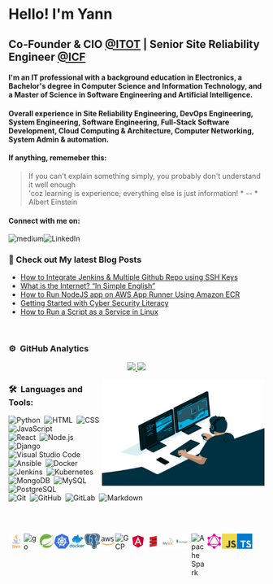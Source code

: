 # Hello! I'm Yann
## Co-Founder & CIO [@ITOT][itot] | Senior Site Reliability Engineer [@ICF][icf]

[icf]: https://www.icf.com/
[itot]: https://itot.africa/

#### I'm an IT professional with a background education in Electronics, a Bachelor's degree in Computer Science and Information Technology, and a Master of Science in Software Engineering and Artificial Intelligence. 

#### Overall experience in Site Reliability Engineering, DevOps Engineering, System Engineering, Software Engineering, Full-Stack Software Development, Cloud Computing & Architecture, Computer Networking, System Admin & automation. 

<!--  <p>![](https://komarev.com/ghpvc/?username=ereshzealous&color=yellow)</p> -->
<!--  <p>![](https://visitor-badge.laobi.icu/badge?page_id=yannmjl.yannmjl)</p> -->
<!--  <p>![Visitor Count](https://profile-counter.glitch.me/yannmjl/count.svg)</p> -->
<!-- <div align = 'right'>![](https://visitor-badge.laobi.icu/badge?page_id=yannmjl.yannmjl)</div> -->

####  If anything, rememeber this:
> If you can't explain something simply, you probably don't understand it well enough <br/>
> 'coz learning is experience; everything else is just information! * -- * Albert Einstein

#### Connect with me on: 
[blog]: https://yannmjl.medium.com/
[linkedin]: https://www.linkedin.com/in/yannmjl/

[<img align="left" alt="medium" src="https://img.shields.io/badge/medium-%2312100E.svg?&style=for-the-badge&logo=medium&logoColor=white" />][blog]
[<img align="left" alt="LinkedIn" src="https://img.shields.io/badge/linkedin-%230077B5.svg?&style=for-the-badge&logo=linkedin&logoColor=white" />][linkedin]

<br />

### 📕 Check out My latest Blog Posts 
<!-- BLOG-POST-LIST:START -->
- [How to Integrate Jenkins &amp; Multiple Github Repo using SSH Keys](https://medium.com/geekculture/how-to-integrate-jenkins-multiple-github-repo-using-ssh-keys-644fb8aac548?source=rss-32bbe8f2608c------2)
- [What is the Internet? “In Simple English”](https://medium.com/geekculture/what-is-the-internet-in-simple-english-b26d1d1a7a73?source=rss-32bbe8f2608c------2)
- [How to Run NodeJS app on AWS App Runner Using Amazon ECR](https://medium.com/geekculture/how-to-run-nodejs-app-on-aws-app-runner-using-amazon-ecr-50698436fa47?source=rss-32bbe8f2608c------2)
- [Getting Started with Cyber Security Literacy](https://medium.com/geekculture/getting-started-with-cyber-security-literacy-6678083f677b?source=rss-32bbe8f2608c------2)
- [How to Run a Script as a Service in Linux](https://medium.com/geekculture/how-to-run-a-script-as-a-service-in-linux-4fb92cab6818?source=rss-32bbe8f2608c------2)
<!-- BLOG-POST-LIST:END -->

<br />

### ⚙️ &nbsp;GitHub Analytics

<p align="center">
    <a href="https://github.com/yannmjl">
        <img height="170em" src="https://github-readme-stats-eight-theta.vercel.app/api?username=yannmjl&show_icons=true&theme=algolia&include_all_commits=true&count_private=true"/>
        <img height="170em" src="https://github-readme-stats-eight-theta.vercel.app/api/top-langs/?username=yannmjl&hide=css,html&layout=compact&langs_count=10&theme=algolia"/>
    </a>
</p>

<img align="right" alt="GIF" src="./code.gif" width="320" height="210" />

### 🛠 &nbsp;Languages and Tools:

![Python](https://img.shields.io/badge/-Python-05122A?style=flat&logo=python)&nbsp;
![HTML](https://img.shields.io/badge/-HTML-05122A?style=flat&logo=HTML5)&nbsp;
![CSS](https://img.shields.io/badge/-CSS-05122A?style=flat&logo=CSS3&logoColor=1572B6)&nbsp;
![JavaScript](https://img.shields.io/badge/-JavaScript-05122A?style=flat&logo=javascript)&nbsp;\
![React](https://img.shields.io/badge/-React-05122A?style=flat&logo=react)&nbsp;
![Node.js](https://img.shields.io/badge/-Node.js-05122A?style=flat&logo=node.js)&nbsp;
![Django](https://img.shields.io/badge/-Django-05122A?style=flat&logo=django&logoColor=092E20)&nbsp;
![Visual Studio Code](https://img.shields.io/badge/-Visual%20Studio%20Code-05122A?style=flat&logo=visual-studio-code&logoColor=007ACC)&nbsp;\
![Ansible](https://img.shields.io/badge/-Ansible-05122A?style=flat&logo=Ansible)&nbsp;
![Docker](https://img.shields.io/badge/-Docker-05122A?style=flat&logo=Docker)&nbsp;
![Jenkins](https://img.shields.io/badge/-Jenkins-05122A?style=flat&logo=jenkins)&nbsp;
![Kubernetes](https://img.shields.io/badge/-Kubernetes-05122A?style=flat&logo=Kubernetes)\
![MongoDB](https://img.shields.io/badge/-MongoDB-05122A?style=flat&logo=mongodb)&nbsp;
![MySQL](https://img.shields.io/badge/-MySQL-05122A?style=flat&logo=mysql)&nbsp;
![PostgreSQL](https://img.shields.io/badge/-PostgreSQL-05122A?style=flat&logo=postgresql)&nbsp;\
![Git](https://img.shields.io/badge/-Git-05122A?style=flat&logo=git)&nbsp;
![GitHub](https://img.shields.io/badge/-GitHub-05122A?style=flat&logo=github)&nbsp;
![GitLab](https://img.shields.io/badge/-GitLab-05122A?style=flat&logo=gitlab)&nbsp;
![Markdown](https://img.shields.io/badge/-Markdown-05122A?style=flat&logo=markdown)

<br />
<br />

[<img align="left" alt="Java" width="30px" src="https://raw.githubusercontent.com/github/explore/80688e429a7d4ef2fca1e82350fe8e3517d3494d/topics/java/java.png" />][blog]
[<img align="left" alt="go" width="30px" src="https://cdn.jsdelivr.net/npm/simple-icons@v3/icons/go.svg" />][blog]
[<img align="left" alt="Spring Boot" width="30px" src="https://raw.githubusercontent.com/github/explore/80688e429a7d4ef2fca1e82350fe8e3517d3494d/topics/spring-boot/spring-boot.png" />][blog]
[<img align="left" alt="Kubernetes" width="30px" src="https://raw.githubusercontent.com/github/explore/80688e429a7d4ef2fca1e82350fe8e3517d3494d/topics/kubernetes/kubernetes.png" />][blog]
[<img align="left" alt="Docker" width="30px" src="https://raw.githubusercontent.com/github/explore/80688e429a7d4ef2fca1e82350fe8e3517d3494d/topics/docker/docker.png" />][blog]
[<img align="left" alt="Postgresql" width="30px" src="https://raw.githubusercontent.com/github/explore/80688e429a7d4ef2fca1e82350fe8e3517d3494d/topics/postgresql/postgresql.png" />][blog]
[<img align="left" alt="AWS" width="30px" src="https://raw.githubusercontent.com/github/explore/fbceb94436312b6dacde68d122a5b9c7d11f9524/topics/aws/aws.png" />][blog]
[<img align="left" alt="GCP" width="30px" src="https://cdn.jsdelivr.net/npm/simple-icons@v3/icons/googlecloud.svg" />][blog]
[<img align="left" alt="Angular" width="30px" src="https://raw.githubusercontent.com/github/explore/80688e429a7d4ef2fca1e82350fe8e3517d3494d/topics/angular/angular.png" />][blog]
[<img align="left" alt="Scala" width="30px" src="https://raw.githubusercontent.com/github/explore/80688e429a7d4ef2fca1e82350fe8e3517d3494d/topics/scala/scala.png" />][blog]
[<img align="left" alt="Mysql" width="30px" src="https://raw.githubusercontent.com/github/explore/80688e429a7d4ef2fca1e82350fe8e3517d3494d/topics/mysql/mysql.png" />][blog]
[<img align="left" alt="MongoDB" width="30px" src="https://raw.githubusercontent.com/github/explore/80688e429a7d4ef2fca1e82350fe8e3517d3494d/topics/mongodb/mongodb.png" />][blog]
[<img align="left" alt="Apache Spark" width="30px" src="https://cdn.jsdelivr.net/npm/simple-icons@v3/icons/apachespark.svg" />][blog]
[<img align="left" alt="GraphQL" width="30px" src="https://raw.githubusercontent.com/github/explore/5c058a388828bb5fde0bcafd4bc867b5bb3f26f3/topics/graphql/graphql.png" />][blog]
[<img align="left" alt="JavaScript" width="30px" src="https://raw.githubusercontent.com/github/explore/80688e429a7d4ef2fca1e82350fe8e3517d3494d/topics/javascript/javascript.png" />][blog]
[<img align="left" alt="Typescript" width="30px" src="https://raw.githubusercontent.com/github/explore/80688e429a7d4ef2fca1e82350fe8e3517d3494d/topics/typescript/typescript.png" />][blog]
